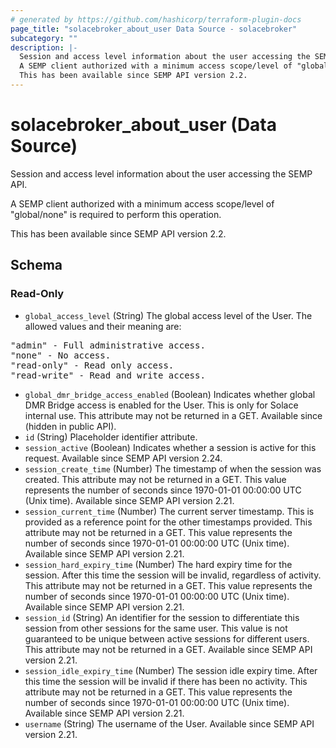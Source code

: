 ```yaml
---
# generated by https://github.com/hashicorp/terraform-plugin-docs
page_title: "solacebroker_about_user Data Source - solacebroker"
subcategory: ""
description: |-
  Session and access level information about the user accessing the SEMP API.
  A SEMP client authorized with a minimum access scope/level of "global/none" is required to perform this operation.
  This has been available since SEMP API version 2.2.
---
```


# solacebroker_about_user (Data Source)

Session and access level information about the user accessing the SEMP API.



A SEMP client authorized with a minimum access scope/level of "global/none" is required to perform this operation.

This has been available since SEMP API version 2.2.



<!-- schema generated by tfplugindocs -->
## Schema

### Read-Only

- `global_access_level` (String) The global access level of the User. The allowed values and their meaning are:

<pre>
"admin" - Full administrative access.
"none" - No access.
"read-only" - Read only access.
"read-write" - Read and write access.
</pre>
- `global_dmr_bridge_access_enabled` (Boolean) Indicates whether global DMR Bridge access is enabled for the User. This is only for Solace internal use. This attribute may not be returned in a GET. Available since (hidden in public API).
- `id` (String) Placeholder identifier attribute.
- `session_active` (Boolean) Indicates whether a session is active for this request. Available since SEMP API version 2.24.
- `session_create_time` (Number) The timestamp of when the session was created. This attribute may not be returned in a GET. This value represents the number of seconds since 1970-01-01 00:00:00 UTC (Unix time). Available since SEMP API version 2.21.
- `session_current_time` (Number) The current server timestamp. This is provided as a reference point for the other timestamps provided. This attribute may not be returned in a GET. This value represents the number of seconds since 1970-01-01 00:00:00 UTC (Unix time). Available since SEMP API version 2.21.
- `session_hard_expiry_time` (Number) The hard expiry time for the session. After this time the session will be invalid, regardless of activity. This attribute may not be returned in a GET. This value represents the number of seconds since 1970-01-01 00:00:00 UTC (Unix time). Available since SEMP API version 2.21.
- `session_id` (String) An identifier for the session to differentiate this session from other sessions for the same user. This value is not guaranteed to be unique between active sessions for different users. This attribute may not be returned in a GET. Available since SEMP API version 2.21.
- `session_idle_expiry_time` (Number) The session idle expiry time. After this time the session will be invalid if there has been no activity. This attribute may not be returned in a GET. This value represents the number of seconds since 1970-01-01 00:00:00 UTC (Unix time). Available since SEMP API version 2.21.
- `username` (String) The username of the User. Available since SEMP API version 2.21.
